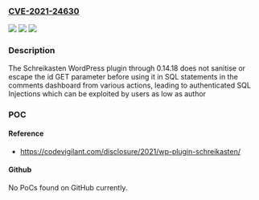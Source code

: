 ### [CVE-2021-24630](https://cve.mitre.org/cgi-bin/cvename.cgi?name=CVE-2021-24630)
![](https://img.shields.io/static/v1?label=Product&message=Schreikasten&color=blue)
![](https://img.shields.io/static/v1?label=Version&message=0.14.18%3C%3D%200.14.18%20&color=brighgreen)
![](https://img.shields.io/static/v1?label=Vulnerability&message=CWE-89%20SQL%20Injection&color=brighgreen)

### Description

The Schreikasten WordPress plugin through 0.14.18 does not sanitise or escape the id GET parameter before using it in SQL statements in the comments dashboard from various actions, leading to authenticated SQL Injections which can be exploited by users as low as author

### POC

#### Reference
- https://codevigilant.com/disclosure/2021/wp-plugin-schreikasten/

#### Github
No PoCs found on GitHub currently.

